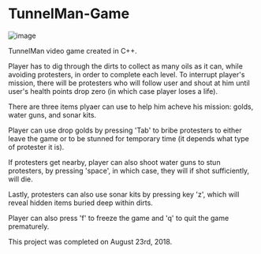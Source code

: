 # TunnelMan-Game

![image](https://user-images.githubusercontent.com/68707028/155350480-8837a1b7-d210-45f1-b29d-78912b0f312f.png)

TunnelMan video game created in C++.

Player has to dig through the dirts to collect as many oils as it can, while avoiding protesters, in order to complete each level.
To interrupt player's mission, there will be protesters who will follow user and shout at him until user's 
health points drop zero (in which case player loses a life).

There are three items plyaer can use to help him acheve his mission: golds, water guns, and sonar kits.

Player can use drop golds by pressing 'Tab' to bribe protesters to either leave the game or to be stunned for temporary time (it depends what type of protester it is).

If protesters get nearby, player can also shoot water guns to stun protesters, by pressing 'space', in which case, they will if shot sufficiently, will die.

Lastly, protesters can also use sonar kits by pressing key 'z', which will reveal hidden items buried deep within dirts.

Player can also press 'f' to freeze the game and 'q' to quit the game prematurely.

This project was completed on August 23rd, 2018.


